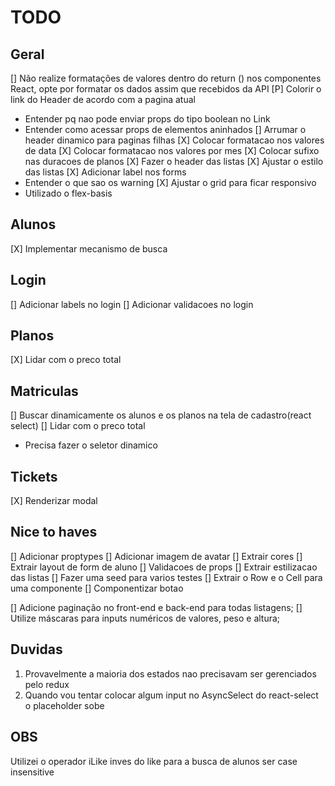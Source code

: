 # TODO

## Geral
[] Não realize formatações de valores dentro do return () nos componentes React, opte por formatar os dados assim que recebidos da API
[P] Colorir o link do Header de acordo com a pagina atual
  - Entender pq nao pode enviar props do tipo boolean no Link
  - Entender como acessar props de elementos aninhados
[] Arrumar o header dinamico para paginas filhas
[X] Colocar formatacao nos valores de data
[X] Colocar formatacao nos valores por mes
[X] Colocar sufixo nas duracoes de planos
[X] Fazer o header das listas
[X] Ajustar o estilo das listas
[X] Adicionar label nos forms
  - Entender o que sao os warning
[X] Ajustar o grid para ficar responsivo
  - Utilizado o flex-basis

## Alunos
[X] Implementar mecanismo de busca

## Login
[] Adicionar labels no login
[] Adicionar validacoes no login

## Planos
[X] Lidar com o preco total

## Matriculas
[] Buscar dinamicamente os alunos e os planos na tela de cadastro(react select)
[] Lidar com o preco total
  - Precisa fazer o seletor dinamico

## Tickets
[X] Renderizar modal


## Nice to haves
[] Adicionar proptypes
[] Adicionar imagem de avatar
[] Extrair cores
[] Extrair layout de form de aluno
[] Validacoes de props
[] Extrair estilizacao das listas
[] Fazer uma seed para varios testes
[] Extrair o Row e o Cell para uma componente
[] Componentizar botao

[] Adicione paginação no front-end e back-end para todas listagens;
[] Utilize máscaras para inputs numéricos de valores, peso e altura;

## Duvidas
1. Provavelmente a maioria dos estados nao precisavam ser gerenciados pelo redux
2. Quando vou tentar colocar algum input no AsyncSelect do react-select o placeholder sobe

## OBS
Utilizei o operador iLike inves do like para a busca de alunos ser case insensitive

